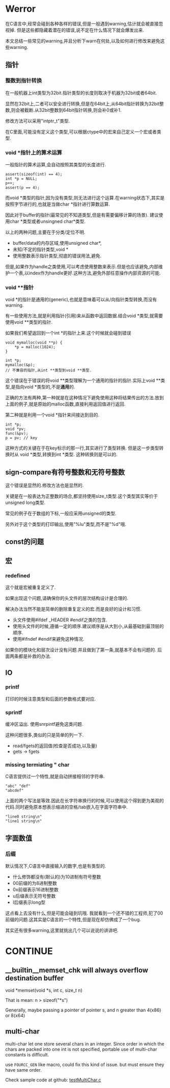 # Werror
在C语言中,经常会碰到各种各样的错误,但是一般遇到warning,估计就会被直接忽视掉.
但是这些都隐藏着潜在的错误,说不定在什么情况下就会爆发出来.

本文总结一些常见的warning,并且分析下warn在何处,以及如何进行修改来避免这些warning.

## 指针
### 整数到指针转换
在一般机器上int类型为32bit.指针类型的长度则取决于机器为32bit或者64bit.

显然在32bit上,二者可以安全进行转换,但是在64bit上,从64bit指针转换为32bit整数,则会被截断.从32bit整数到64bit指针转换,则会补0或补1.

修改方法可以采用"intptr\_t"类型.

在C里面,可能没有定义这个类型,可以根据ctype中的宏来自己定义一个宏或者类型.

### void \*指针上的算术运算
一般指针的算术运算,会自动按照其类型的长度进行.

	assert(sizeof(int) == 4);
	int *p = NULL;
    p++;
    assert(p == 4);
    
而void \*类型的指针,因为没有类型,则无法进行这个运算.在warning状态下,其实是按照字节进行的,也就是当做char \*指针进行算数运算.

因此对于buffer的指针(最常见的不知道类型,但是有需要偏移计算的场景).
建议使用char \*类型或者unsingned char\*类型.

以上的两种问题,主要在于分类/定位不明.

- buffer/data的内存区域,使用unsigned char\*,
- 未知/不定的指针类型,void \*
- 使用整数表示指针类型,彻底的错误用法,避免.

但是,如果作为handle之类使用,可以考虑使用整数来表示.但是也应该避免,内部维护一个表,以index作为handle更好.这种方法,避免外部任意操作内部资源的可能.

### void \*\*指针
void \*的指针是通用的(generic),也就是意味着可以从/向指针类型转换,而没有warning.

有一些使用方法,就是利用指针(引用)来从函数中返回数据.结合void \*类型,就需要使用void \*\*类型的指针.

如果我们希望返回到一个int \*的指针上来.这个时候就会碰到错误
	
    void mymalloc(void **p) {
    	*p = malloc(1024);
    }
    
    int *p;
    mymalloc(&p);
    // 不兼容的指针,从int **类型到void **类型.
    
这个错误在于错误的将void \*\*类型理解为一个通用的指针的指针.实际上void \*\*类型,是指向void \*类型的,不是**通用**的.

正确的方法有两种,第一种就是在这种情况下避免使用这种将结果传出的方法.放到上面的例子,就是原始的malloc函数,直接利用返回值进行返回.

第二种就是利用一个void \*指针来间接达到目的.

    int *p;
    void *pv;
    func(&pv);
    p = pv; // key
    
这种方式的关键在于在key标示的那一行,其实进行了类型转换.
但是这一步类型转换时从 void \*类型,转换到int \*类型.
这种转换则是可以的.

## sign-compare有符号整数和无符号整数
这个错误是显然的.修改方法也是显然的.

关键是在一般表达为正整数的场合,都坚持使用size\_t类型.这个类型其实等价于unsigned long类型.

常见的例子在于数组的下标,一般应采用unsigned的类型.

另外对于这个类型的打印输出,使用"%lu"类型,而不是"%d"哦.

## const的问题

## 宏
### redefined
这个就是宏被重复定义了.

如果出现这个问题,请确保你的头文件的层次结构设计是合理的.

解决办法当然不能是简单的删除重复定义的宏.而是良好的设计和习惯.

- 头文件使用#ifdef \_HEADER #endif之类的包含.
- 使用头文件的时候,遵循一定的顺序.建议顺序是从大到小,从最基础到最顶层的顺序.
- 使用#ifndef #endif来避免这种情况.

如果你的模块化和层次设计没有问题.并且做到了第一条,就基本不会有问题的.
后面两条都是补救的办法.

## IO
### printf
打印的时候注意类型和后面的参数格式要对应.

### sprintf
缓冲区溢出.
使用snrpintf避免这类问题.

这种问题很多,类似的只是简单的列一下.
- read/fgets的返回值(检查是否成功,以及量)
- gets -> fgets

### missing termiating " char
C语言提供过一个特性,就是自动拼接相邻的字符串.

	"abc" "def"
    "abcdef"
    
上面的两个写法是等效.因此在长字符串换行的时候,可以使用这个得到更为美观的代码.同时避免原本想表示缩进的空格/tab嵌入在字面字符串中.

	"line0 string\n"
    "line1 string\n"
    
## 字面数值
### 后缀
默认情况下,C语言中直接输入的数字,也是有类型的.

- 什么修饰都没有(默认的)为10进制有符号整数
- 00前缀的为8进制整数
- 0x前缀表示16进制整数
- u后缀表示无符号整数
- l后缀表示long型

这点看上去没有什么,但是可能会碰到坑哦.
我就看到一个还不错的工程师,犯了00前缀的问题.这其实是C语言的一个特性,但是现在却仿佛成了一个bug.

其实还有很多warning,这里就挑出几个可以说说的讲讲吧.

# CONTINUE
## __builtin__memset_chk will always overflow destination buffer
void *memset(void *s, int c, size_t n)

That is mean: n > sizeof("*s")

Generally, maybe passing a pointer of pointer s, and n greater than 4(x86) or 8(x64)

## multi-char

multi-char let one store several chars in an integer. Since order in which the chars are packed into one int is not specified, portable use of multi-char constants is difficult.

use `FOURCC_GEN` like macro, could fix this kind of issue. but must ensure they have same order.

Check sample code at github: [testMultiChar.c](https://github.com/liuyang1/test/blob/master/lang/c/cleanWarning/testMultiChar.c)
